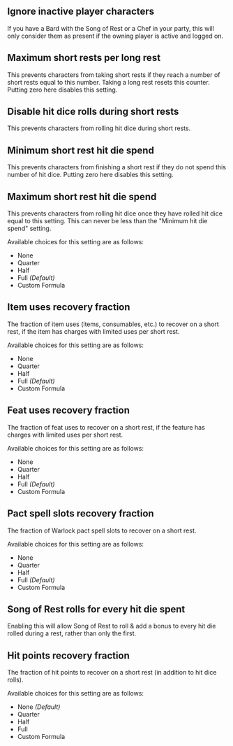 ## Ignore inactive player characters

If you have a Bard with the Song of Rest or a Chef in your party, this will only consider them as present if the owning player is active and logged on.

## Maximum short rests per long rest

This prevents characters from taking short rests if they reach a number of short rests equal to this number. Taking a long rest resets this counter. Putting zero here disables this setting.

## Disable hit dice rolls during short rests

This prevents characters from rolling hit dice during short rests.

## Minimum short rest hit die spend

This prevents characters from finishing a short rest if they do not spend this number of hit dice. Putting zero here disables this setting.

## Maximum short rest hit die spend

This prevents characters from rolling hit dice once they have rolled hit dice equal to this setting. This can never be less than the "Minimum hit die spend" setting.

Available choices for this setting are as follows:
* None
* Quarter
* Half
* Full *(Default)*
* Custom Formula

## Item uses recovery fraction

The fraction of item uses (items, consumables, etc.) to recover on a short rest, if the item has charges with limited uses per short rest.

Available choices for this setting are as follows:
* None
* Quarter
* Half
* Full *(Default)*
* Custom Formula

## Feat uses recovery fraction

The fraction of feat uses to recover on a short rest, if the feature has charges with limited uses per short rest.

Available choices for this setting are as follows:
* None
* Quarter
* Half
* Full *(Default)*
* Custom Formula

## Pact spell slots recovery fraction
The fraction of Warlock pact spell slots to recover on a short rest.

Available choices for this setting are as follows:
* None
* Quarter
* Half
* Full *(Default)*
* Custom Formula

## Song of Rest rolls for every hit die spent
Enabling this will allow Song of Rest to roll & add a bonus to every hit die rolled during a rest, rather than only the first.

## Hit points recovery fraction
The fraction of hit points to recover on a short rest (in addition to hit dice rolls).

Available choices for this setting are as follows:
* None *(Default)*
* Quarter
* Half
* Full
* Custom Formula